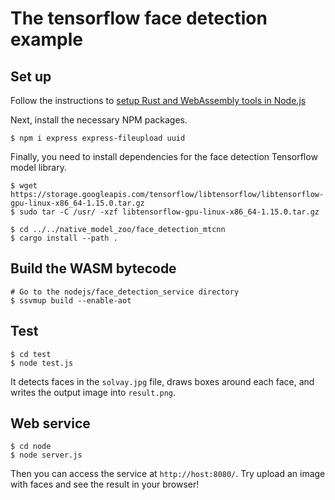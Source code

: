 # The tensorflow face detection example

## Set up

Follow the instructions to [setup Rust and WebAssembly tools in Node.js](https://www.secondstate.io/articles/setup-rust-nodejs/)

Next, install the necessary NPM packages.

```
$ npm i express express-fileupload uuid
```

Finally, you need to install dependencies for the face detection Tensorflow model library.

```
$ wget https://storage.googleapis.com/tensorflow/libtensorflow/libtensorflow-gpu-linux-x86_64-1.15.0.tar.gz
$ sudo tar -C /usr/ -xzf libtensorflow-gpu-linux-x86_64-1.15.0.tar.gz

$ cd ../../native_model_zoo/face_detection_mtcnn
$ cargo install --path .
```

## Build the WASM bytecode

```
# Go to the nodejs/face_detection_service directory
$ ssvmup build --enable-aot
```

## Test

```
$ cd test
$ node test.js
```

It detects faces in the `solvay.jpg` file, draws boxes around each face, and writes the output image into `result.png`.

## Web service

```
$ cd node
$ node server.js
```

Then you can access the service at `http://host:8080/`. Try upload an image with faces and see the result in your browser!


